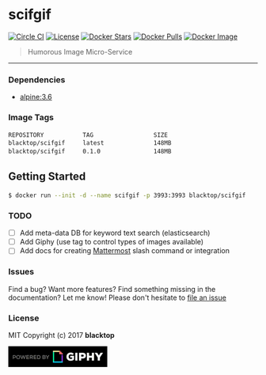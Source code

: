 scifgif
=======

[![Circle CI](https://circleci.com/gh/blacktop/scifgif.png?style=shield)](https://circleci.com/gh/blacktop/scifgif) [![License](http://img.shields.io/:license-mit-blue.svg)](http://doge.mit-license.org) [![Docker Stars](https://img.shields.io/docker/stars/blacktop/scifgif.svg)](https://store.docker.com/community/images/blacktop/scifgif) [![Docker Pulls](https://img.shields.io/docker/pulls/blacktop/scifgif.svg)](https://store.docker.com/community/images/blacktop/scifgif) [![Docker Image](https://img.shields.io/badge/docker%20image-148MB-blue.svg)](https://store.docker.com/community/images/blacktop/scifgif)

> Humorous Image Micro-Service

---

### Dependencies

-	[alpine:3.6](https://hub.docker.com/_/alpine/)

### Image Tags

```bash
REPOSITORY           TAG                 SIZE
blacktop/scifgif     latest              148MB
blacktop/scifgif     0.1.0               148MB
```

Getting Started
---------------

```bash
$ docker run --init -d --name scifgif -p 3993:3993 blacktop/scifgif
```

### TODO

-	[ ] Add meta-data DB for keyword text search (elasticsearch)
-	[ ] Add Giphy (use tag to control types of images available)
-	[ ] Add docs for creating [Mattermost](https://github.com/mattermost/platform) slash command or integration

### Issues

Find a bug? Want more features? Find something missing in the documentation? Let me know! Please don't hesitate to [file an issue](https://github.com/blacktop/scifgif/issues/new)

### License

MIT Copyright (c) 2017 **blacktop**

![giphy](https://raw.githubusercontent.com/blacktop/scifgif/master/docs/PoweredBy_200_Horizontal_Light-Backgrounds_With_Logo.gif)

